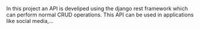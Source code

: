 In this project an API is develiped using the django rest framework which can perform normal CRUD operations. This API can be used in applications like social media,...
